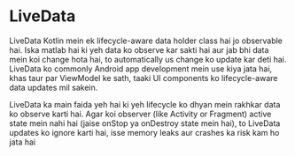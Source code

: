 # LiveData
LiveData Kotlin mein ek lifecycle-aware data holder class hai jo observable hai. Iska matlab hai ki yeh data ko observe kar sakti hai aur jab bhi data mein koi change hota hai, to automatically us change ko update kar deti hai. LiveData ko commonly Android app development mein use kiya jata hai, khas taur par ViewModel ke sath, taaki UI components ko lifecycle-aware data updates mil sakein.

LiveData ka main faida yeh hai ki yeh lifecycle ko dhyan mein rakhkar data ko observe karti hai. Agar koi observer (like Activity or Fragment) active state mein nahi hai (jaise onStop ya onDestroy state mein hai), to LiveData updates ko ignore karti hai, isse memory leaks aur crashes ka risk kam ho jata hai
